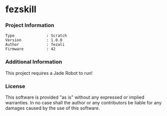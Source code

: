 fezskill
================



### Project Information
```
Type              : Scratch
Version           : 1.0.0
Author            : fezali
Firmware          : 42
```

### Additional Information
This project requires a Jade Robot to run!

### License
This software is provided "as is" without any expressed or implied warranties.  In no case shall the author or any contributors be liable for any damages caused by the use of this software.


